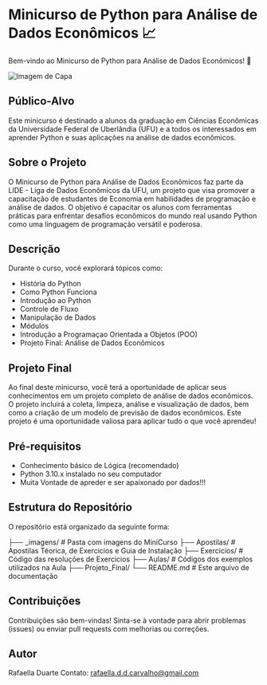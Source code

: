 # Minicurso de Python para Análise de Dados Econômicos 📈

Bem-vindo ao Minicurso de Python para Análise de Dados Econômicos! 🚀

![Imagem de Capa](link_da_imagem_de_capa.png)

## Público-Alvo

Este minicurso é destinado a alunos da graduação em Ciências Econômicas da Universidade Federal de Uberlândia (UFU) e a todos os interessados em aprender Python e suas aplicações na análise de dados econômicos.

## Sobre o Projeto

O Minicurso de Python para Análise de Dados Econômicos faz parte da LIDE - Liga de Dados Econômicos da UFU, um projeto que visa promover a capacitação de estudantes de Economia em habilidades de programação e análise de dados. O objetivo é capacitar os alunos com ferramentas práticas para enfrentar desafios econômicos do mundo real usando Python como uma linguagem de programação versátil e poderosa.

## Descrição

Durante o curso, você explorará tópicos como:

- História do Python
- Como Python Funciona
- Introdução ao Python
- Controle de Fluxo
- Manipulação de Dados
- Módulos
- Introdução a Programaçao Orientada a Objetos (POO)
- Projeto Final: Análise de Dados Econômicos


## Projeto Final

Ao final deste minicurso, você terá a oportunidade de aplicar seus conhecimentos em um projeto completo de análise de dados econômicos. O projeto incluirá a coleta, limpeza, análise e visualização de dados, bem como a criação de um modelo de previsão de dados econômicos. Este projeto é uma oportunidade valiosa para aplicar tudo o que você aprendeu!

## Pré-requisitos

- Conhecimento básico de Lógica (recomendado)
- Python 3.10.x instalado no seu computador
- Muita Vontade de apreder e ser apaixonado por dados!!!

## Estrutura do Repositório

O repositório está organizado da seguinte forma:

├── _imagens/ # Pasta com imagens do MiniCurso
├── Apostilas/ # Apostilas Téorica, de Exercicios e Guia de Instalação
├── Exercicios/ # Código das resoluções de Exercicios
├── Aulas/ # Códigos dos exemplos utilizados na Aula
├── Projeto_Final/ 
└── README.md # Este arquivo de documentação

## Contribuições
Contribuições são bem-vindas! Sinta-se à vontade para abrir problemas (issues) ou enviar pull requests com melhorias ou correções.

## Autor
Rafaella Duarte
Contato: rafaella.d.d.carvalho@gmail.com